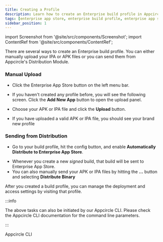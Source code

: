 ```yaml
---
title: Creating a Profile
description: Learn how to create an Enterprise build profile in Appcircle
tags: [enterprise app store, enterprise build profile, enterprise app store setup]
sidebar_position: 1
---
```


import Screenshot from '@site/src/components/Screenshot';
import ContentRef from '@site/src/components/ContentRef';

There are several ways to create an Enterprise build profile. You can either manually upload your IPA or APK files or you can send them from Appcircle's Distribution Module.

### Manual Upload

- Click the Enterprise App Store button on the left menu bar.

<Screenshot url='https://cdn.appcircle.io/docs/assets/entstore-main-menu.png' />

- If you haven't created any profile before, you will see the following screen. Click the **Add New App** button to open the upload panel.

<Screenshot url='https://cdn.appcircle.io/docs/assets/entstore-create-no-apps.png' />

- Choose your APK or IPA file and click the **Upload** button.

<Screenshot url="https://cdn.appcircle.io/docs/assets/entstore-binary-file-upload.png" />

- If you have uploaded a valid APK or IPA file, you should see your brand new profile

<Screenshot url='https://cdn.appcircle.io/docs/assets/entstore-profilelist.png' />

### Sending from Distribution

- Go to your build profile, hit the config button, and enable **Automatically Distribute to Enterprise App Store**.

<Screenshot url="https://cdn.appcircle.io/docs/assets/entstore-enable-build-configuration.png" />

- Whenever you create a new _signed_ build, that build will be sent to Enterprise App Store.
- You can also manually send your APK or IPA files by hitting the **...** button and selecting **Distribute Binary**

<Screenshot url='https://cdn.appcircle.io/docs/assets/build-ios-distribute-artifacts.png' />

After you created a build profile, you can manage the deployment and access settings by visiting that profile.

:::info

The above tasks can also be initiated by our Appcircle CLI. Please check the Appcircle CLI documentation for the command line parameters.

:::

<ContentRef url="/appcircle-api">Appcircle CLI</ContentRef>
